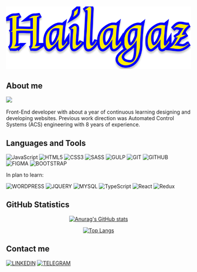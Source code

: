 <div align="center">

[![Header](https://github.com/Hailagaz/hailagaz/blob/master/assets/hailagaz.png)](https://github.com/Hailagaz)
</div>

## About me
![](https://komarev.com/ghpvc/?username=hailagaz&style=flat-square&color=00008b&label=VISITS)

Front-End developer with about a year of continuous learning designing and developing websites. Previous work direction was Automated Control Systems (ACS) engineering with 8 years of experience.

## Languages and Tools
![JavaScript](https://img.shields.io/badge/-JavaScript-000000?style=for-the-badge&logo=javascript)
![HTML5](https://img.shields.io/badge/-HTML-000000?style=for-the-badge&logo=html5)
![CSS3](https://img.shields.io/badge/-CSS-000000?style=for-the-badge&logo=css3)
![SASS](https://img.shields.io/badge/-SASS-000000?style=for-the-badge&logo=sass)
![GULP](https://img.shields.io/badge/-GULP-000000?style=for-the-badge&logo=gulp)
![GIT](https://img.shields.io/badge/-GIT-000000?style=for-the-badge&logo=git)
![GITHUB](https://img.shields.io/badge/-GITHUB-000000?style=for-the-badge&logo=github)
![FIGMA](https://img.shields.io/badge/-FIGMA-000000?style=for-the-badge&logo=figma)
![BOOTSTRAP](https://img.shields.io/badge/-BOOTSTRAP-000000?style=for-the-badge&logo=bootstrap)

In plan to learn: 	

![WORDPRESS](https://img.shields.io/badge/-WORDPRESS-000000?style=for-the-badge&logo=wordpress)
![JQUERY](https://img.shields.io/badge/-JQUERY-000000?style=for-the-badge&logo=jquery)
![MYSQL](https://img.shields.io/badge/-MYSQL-000000?style=for-the-badge&logo=mysql)
![TypeScript](https://img.shields.io/badge/-TypeScript-000000?style=for-the-badge&logo=typescript)
![React](https://img.shields.io/badge/-React-000000?style=for-the-badge&logo=react)
![Redux](https://img.shields.io/badge/-Redux-000000?style=for-the-badge&logo=redux)

## GitHub Statistics

<div align="center">

[![Anurag's GitHub stats](https://github-readme-stats.vercel.app/api?username=hailagaz&show_icons=true&theme=yeblu&border_radius=20&card_width=500px&border_color=FFED00)](https://github.com/Hailagaz/hailagaz)
</div>

<div align="center">

[![Top Langs](https://github-readme-stats.vercel.app/api/top-langs/?username=hailagaz&layout=compact&theme=yeblu&border_radius=20&card_width=450px&border_color=FFED00)](https://github.com/Hailagaz/hailagaz)
</div>

## Contact me

[![LINKEDIN](https://img.shields.io/badge/-LINKEDIN-000000?style=for-the-badge&logo=linkedin)](https://www.linkedin.com/in/oleh-cherniavskyi-37a5b3253)
[![TELEGRAM](https://img.shields.io/badge/-TELEGRAM-000000?style=for-the-badge&logo=telegram)](https://t.me/Hailagaz92)
<!-- [![GMAIL](https://img.shields.io/badge/-GMAIL-000000?style=for-the-badge&logo=gmail)](https://www.gmail.com/) -->